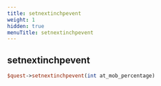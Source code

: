 ```yaml
---
title: setnextinchpevent
weight: 1
hidden: true
menuTitle: setnextinchpevent
---
```

## setnextinchpevent
```perl
$quest->setnextinchpevent(int at_mob_percentage)
```